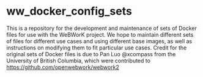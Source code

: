 # ww_docker_config_sets
This is a repository for the development and maintenance of sets of Docker files for use with the WeBWorK project. We hope to maintain different sets of files for different use cases and using different base images, as well as instructions on modifying them to fit particular use cases. Credit for the original sets of Docker files is due to Pan Luo @xcompass from the University of British Columbia, which were contributed to https://github.com/openwebwork/webwork2
